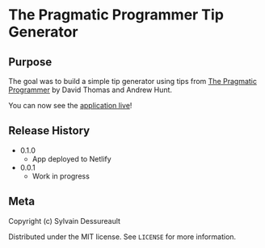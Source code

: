 # The Pragmatic Programmer Tip Generator

<!--badges here-->

## Purpose

The goal was to build a simple tip generator using tips from [The Pragmatic Programmer](https://www.amazon.ca/Pragmatic-Programmer-Anniversary-Journey-Mastery/dp/B0833FDQN6/ref=sr_1_1?dchild=1&keywords=The+Pragmatic+Programmer%3A+20th+edition&qid=1592235951&s=books&sr=1-1) by David Thomas and Andrew Hunt.

You can now see the [application live](https://pragmaticprogrammertips.netlify.app)!

## Release History

- 0.1.0
  - App deployed to Netlify
- 0.0.1
  - Work in progress

## Meta

Copyright (c) Sylvain Dessureault

Distributed under the MIT license. See `LICENSE` for more information.
